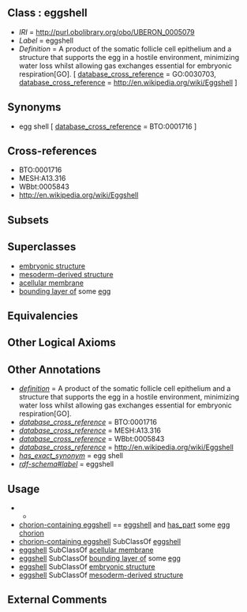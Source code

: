 
## Class : eggshell

 * *IRI* = http://purl.obolibrary.org/obo/UBERON_0005079
 * *Label* = eggshell
 * *Definition* = A product of the somatic follicle cell epithelium and a structure that supports the egg in a hostile environment, minimizing water loss whilst allowing gas exchanges essential for embryonic respiration[GO]. [ [database_cross_reference](../../ef/oboInOwl#hasDbXref.md) = GO:0030703, [database_cross_reference](../../ef/oboInOwl#hasDbXref.md) = http://en.wikipedia.org/wiki/Eggshell ]

## Synonyms

 * egg shell [ [database_cross_reference](../../ef/oboInOwl#hasDbXref.md) = BTO:0001716 ]

## Cross-references

 * BTO:0001716
 * MESH:A13.316
 * WBbt:0005843
 * http://en.wikipedia.org/wiki/Eggshell

## Subsets


## Superclasses

 * [embryonic structure](../../UBERON/50/UBERON_0002050.md)
 * [mesoderm-derived structure](../../UBERON/20/UBERON_0004120.md)
 * [acellular membrane](../../UBERON/64/UBERON_0005764.md)
 * [bounding layer of](../../RO/07/RO_0002007.md) some [egg](../../UBERON/79/UBERON_0007379.md)

## Equivalencies


## Other Logical Axioms


## Other Annotations

 * *[definition](../../IAO/15/IAO_0000115.md)* = A product of the somatic follicle cell epithelium and a structure that supports the egg in a hostile environment, minimizing water loss whilst allowing gas exchanges essential for embryonic respiration[GO].
 * *[database_cross_reference](../../ef/oboInOwl#hasDbXref.md)* = BTO:0001716
 * *[database_cross_reference](../../ef/oboInOwl#hasDbXref.md)* = MESH:A13.316
 * *[database_cross_reference](../../ef/oboInOwl#hasDbXref.md)* = WBbt:0005843
 * *[database_cross_reference](../../ef/oboInOwl#hasDbXref.md)* = http://en.wikipedia.org/wiki/Eggshell
 * *[has_exact_synonym](../../ym/oboInOwl#hasExactSynonym.md)* = egg shell
 * *[rdf-schema#label](../../el/rdf-schema#label.md)* = eggshell

## Usage

 * -
 * [chorion-containing eggshell](../../UBERON/07/UBERON_0005307.md) == [eggshell](../../UBERON/79/UBERON_0005079.md) and [has_part](../../BFO/51/BFO_0000051.md) some [egg chorion](../../UBERON/20/UBERON_0000920.md)
 * [chorion-containing eggshell](../../UBERON/07/UBERON_0005307.md) SubClassOf [eggshell](../../UBERON/79/UBERON_0005079.md)
 * [eggshell](../../UBERON/79/UBERON_0005079.md) SubClassOf [acellular membrane](../../UBERON/64/UBERON_0005764.md)
 * [eggshell](../../UBERON/79/UBERON_0005079.md) SubClassOf [bounding layer of](../../RO/07/RO_0002007.md) some [egg](../../UBERON/79/UBERON_0007379.md)
 * [eggshell](../../UBERON/79/UBERON_0005079.md) SubClassOf [embryonic structure](../../UBERON/50/UBERON_0002050.md)
 * [eggshell](../../UBERON/79/UBERON_0005079.md) SubClassOf [mesoderm-derived structure](../../UBERON/20/UBERON_0004120.md)

## External Comments

